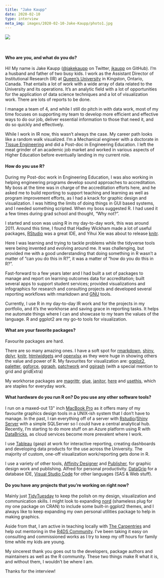 ```yaml
---
title: "Jake Kaupp"
date: 2020-02-10
type: interview
meta_img: images/2020-02-10-Jake-Kaupp/photo1.jpg
---
```


![](/images/2020-02-10-Jake-Kaupp/photo1.jpg)  
<!--more-->
&nbsp;  

#### Who are you, and what do you do?

Hi! My name is Jake Kaupp ([@jakekaupp](https://twitter.com/jakekaupp) on Twitter, [jkaupp](https://github.com/jkaupp) on GitHub). I’m a husband and father of two busy kids. I work as the Assistant Director of Institutional Research (IR) at [Queen’s University](https://www.queensu.ca/) in Kingston, Ontario, Canada. That entails a lot of work with a wide array of data related to the University and its operations. It’s an analytic field with a lot of opportunities for the application of data science techniques and a lot of visualization work. There are lots of reports to be done.

I manage a team of 4, and while I still do pitch in with data work, most of my time focuses on supporting my team to develop more efficient and effective ways to do our job, deliver essential information to those that need it, and do so quickly and effectively.

While I work in IR now, this wasn’t always the case. My career path looks like a random walk visualized. I’m a Mechanical engineer with a doctorate in [Tissue Engineering](https://en.wikipedia.org/wiki/Tissue_Engineering) and did a Post-doc in Engineering Education. I left the meat grinder of an academic job market and worked in various aspects of Higher Education before eventually landing in my current role.

#### How do you use R?

During my Post-doc work in Engineering Education, I was also working in helping engineering programs develop sound approaches to accreditation. My boss at the time was in charge of the accreditation efforts here, and he asked me to build reporting to support teaching and learning as well as program improvement efforts, as I had a knack for graphic design and visualization. I was hitting the limits of doing things in GUI based systems, and I needed something scripted. When my boss suggested R. I had used it a few times during grad school and thought, “Why not?”.

I started and soon was using R in my day-to-day work, this was around 2011. Around this time, I found that Hadley Wickham made a lot of useful packages, [RStudio](https://www.rstudio.com) was a great IDE, and Yihui Xie was about to release [knitr](https://yihui.name/knitr).

Here I was learning and trying to tackle problems while the tidyverse tools were being invented and evolving around me. It was challenging, but provided me with a good understanding that doing something in R wasn’t a matter of “can you do this in R?”, it was a matter of “how do you do this in R?”.

Fast-forward to a few years later and I had built a set of packages to manage and report on learning outcomes data for accreditation; built several apps to support student services; provided visualizations and infographics for research and consulting projects and developed several reporting workflows with rmarkdown and [GNU](https://www.gnu.org/home.en.html) tools.

Currently, I use R in my day-to-day IR work and for the projects in my portfolio, and it’s the workhorse and saving grace in reporting tasks. It helps me automate things where I can and showcase to my team the values of the language. R and ggplot2 are my go-to tools for visualization.

#### What are your favorite packages?

Favourite packages are hard.  

There are so many amazing ones. I have a soft spot for [rmarkdown](https://rmarkdown.rstudio.com), [shiny](https://shiny.rstudio.com), [dplyr](https://dplyr.tidyverse.org), [knitr](https://yihui.org/knitr/), [htmlwidgets](https://www.htmlwidgets.org) and [openxlsx](https://ycphs.github.io/openxlsx/index.html) as they were huge in showing others the value and power of R. My favourites for visualization are: [ggplot2](https://ggplot2.tidyverse.org), [paletter](https://github.com/AndreaCirilloAC/paletter), [ggforce](https://ggforce.data-imaginist.com), [ggraph](https://ggraph.data-imaginist.com), [patchwork](https://patchwork.data-imaginist.com) and [ggiraph](https://davidgohel.github.io/ggiraph/) (with a special mention to grid and gridExtra)

My workhorse packages are [magrittr](https://magrittr.tidyverse.org), [glue](https://glue.tidyverse.org), [janitor](http://sfirke.github.io/janitor/), [here](!g) and [usethis](!g), which are staples for everyday work.

#### What hardware do you run R on? Do you use any other software tools?

I run on a maxed-out 13" inch [MacBook Pro](https://en.wikipedia.org/wiki/MacBook_Pro) as it offers many of my favourite graphics design tools in a UNIX-ish system that I don’t have to manage. In the past, I ran everything off of a server with [Rstudio](https://rstudio.com/products/rstudio/#rstudio-server)/[Shiny Server](https://rstudio.com/products/shiny/shiny-server/) with a simple SQLServer so I could have a central analytical hub. Recently, I’m starting to do more stuff on an Azure platform using R with [DataBricks](https://databricks.com), as cloud services become more prevalent where I work.

I use [Tableau](https://www.tableau.com/) (gasp) at work for interactive reporting, creating dashboards and developing data products for the use across the University. The majority of custom, one-off visualization work/reporting gets done in R.

I use a variety of other tools, [Affinity Designer](https://affinity.serif.com/en-gb/designer/) and [Publisher](https://affinity.serif.com/en-gb/publisher/), for graphic design work and publishing. Alfred for personal productivity. [DataGrip](https://www.jetbrains.com/datagrip/) for a database IDE, [Visual Studio Code](https://code.visualstudio.com) for other languages (SAS & Web stuff).

#### Do you have any projects that you’re working on right now?

Mainly just [TidyTuesday]() to keep the polish on my design, visualization and communication skills. I might look to expanding [nord](https://cran.r-project.org/web/packages/nord/nord.pdf) (shameless plug for my one package on CRAN) to include some built-in ggplot2 themes, and I always like to keep expanding my own personal utilities package to help in making graphics.

Aside from that, I am active in teaching locally with [The Carpentries](https://carpentries.org) and help out mentoring in the [R4DS Community](https://www.rfordatasci.com). I’ve been taking it easy on consulting and commissioned works as I try to keep my off hours for family time while my kids are young.

My sincerest thank you goes out to the developers, package authors and maintainers as well as the R community. These two things make R what it is, and without them, I wouldn’t be where I am.

Thanks for the interview!


